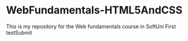 # WebFundamentals-HTML5AndCSS
This is my repository for the Web fundamentals course in SoftUni
First testSubmit
